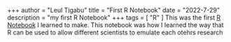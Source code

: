 +++
author = "Leul Tigabu"
title = "First R Notebook"
date = "2022-7-29"
description  = "my first R Notebook"
+++
tags = [
"R"
]
This was the first [R Notebook](First-Notebook.Rmd) I learned to make.
This notebook was how I learned the way that R can be used to allow different scientists to emulate each otehrs research 

